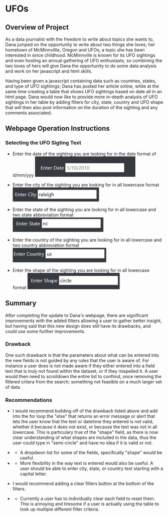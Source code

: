 # UFOs
## Overview of Project
As a data journalist with the freedom to write about topics she wants to, Dana jumped on the opportunity to write about two things she loves; her hometown of McMinnvillle, Oregon and UFOs; a topic she has been interested in since childhood. McMinnville is known for its UFO sightings and even hosting an annual gathering of UFO enthusiasts, so combining the two loves of hers will give Dana the opportunity to do some data analysis and work on her javascript and html skills.
 
Having been given a javascript containing data such as countries, states, and type of UFO sightings; Dana has posted her article online, while at the same time creating a table that shows UFO sightings based on date all in an html page. Dana would now like to provide more in-depth analysis of UFO sightings in her table by adding filters for city, state, country and UFO shape that will then also post information on the duration of the sighting and any comments associated.

## Webpage Operation Instructions
### Selecting the UFO Sigting Text
- Enter the date of the sighting you are looking for in the date format of d/mm/yyy
![Enter Text in Date Filter](https://github.com/Caracalla1081/UFOs/blob/313f4a51cba12c4556a66f4623feae2854f46afa/Images/Enter%20Date%20Filter.png)

- Enter the city of the sighting you are looking for in all lowercase format
![Enter Text in City Filter](https://github.com/Caracalla1081/UFOs/blob/9327f02d3c23bd54faa571c8814fb300daaaa5c3/Images/Enter%20City%20Filter.png)

- Enter the state of the sighting you are looking for in all lowercase and two state abbreviation format
![Enter Text in State Filter](https://github.com/Caracalla1081/UFOs/blob/9327f02d3c23bd54faa571c8814fb300daaaa5c3/Images/Enter%20State%20Filter.png)

- Enter the country of the sighting you are looking for in all lowercase and two country abbreviation format
![Enter the Text in Country Filter](https://github.com/Caracalla1081/UFOs/blob/9327f02d3c23bd54faa571c8814fb300daaaa5c3/Images/Enter%20Country%20Filter.png)

- Enter the shape of the sighting you are looking for in all lowercase format
![Enter the Text in Shape Filter](https://github.com/Caracalla1081/UFOs/blob/9327f02d3c23bd54faa571c8814fb300daaaa5c3/Images/Enter%20Shape%20Filter.png)

## Summary
After completing the update to Dana's webpage, there are significant improvements with the added filters allowing a user to gather better insight, but having said that this new design does still have its drawbacks, and could use some further improvements.
### Drawback
One such drawback is that the parameters about what can be entered into the new fields is not guided by any rules that the user is aware of. For instance a user does is not made aware if they either entered into a field text that is truly not found within the dataset, or if they mispelled it. A user would then need to scrolldown the entire list to confimd, once removing the fitlered critera from the search; something not feasible on a much larger set of data.

### Recommendations
- I would recommend building off of the drawback listed above and add into the for loop the "else" that returns an error message or alert that lets the user know that the text or datetime they entered is not valid, whether it because it does not exist, or because the text was not in all lowercase. This is particulary true of the "shape" field, as there is now clear understanding of what shapes are included in the data, thus the user could type in "semi-circle" and have no idea if it is valid or not.
- - A dropdwon list for some of the fields, specifically "shape" would be useful.
- - More flexibility in the way text is entered would also be useful. A user should be able to enter city, state, or country text starting with a capital letter.

- I would recommend adding a clear filters button at the bottom of the filters.
- - Currently a user has to individually clear each field to reset them. This is annoying and tiresome if a user is actually using the table to look up multiple different filter criteria.
